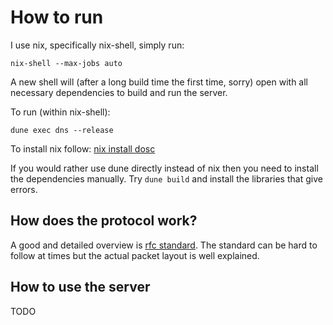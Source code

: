 # How to run

I use nix, specifically nix-shell, simply run:

```console
nix-shell --max-jobs auto
```

A new shell will (after a long build time the first time, sorry) open with all necessary dependencies to build and run the server.

To run (within nix-shell):

```console
dune exec dns --release
```

To install nix follow: [nix install dosc](https://nixos.org/download)

If you would rather use dune directly instead of nix then you need to install the dependencies manually. Try ```dune build``` and install the libraries that give errors.

## How does the protocol work?

A good and detailed overview is [rfc standard](https://www.ietf.org/rfc/rfc1035.txt). The standard can be hard to follow at times but the actual packet layout is well explained.

## How to use the server

TODO
